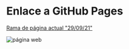 # Enlace a GitHub Pages

[Rama de página actual "29/09/21"](https://robermejia.github.io/portafolio/)
  
![página web](https://i.ibb.co/HC1c4Lm/2022-09-20-18-31-21.png)
